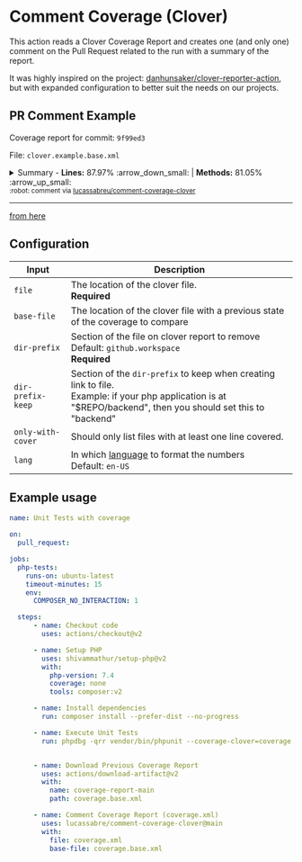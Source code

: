 Comment Coverage (Clover)
=========================

This action reads a Clover Coverage Report and creates one (and only one) comment on the Pull Request
related to the run with a summary of the report.

It was highly inspired on the project: [danhunsaker/clover-reporter-action],
but with expanded configuration to better suit the needs on our projects.

PR Comment Example
------------------

Coverage report for commit: `9f99ed3`

File: `clover.example.base.xml`

  <details><summary>Summary - <b>Lines:</b> <span title="1,894 out of 2,153">87.97%</span> <span title="Was 88.03%, now is 87.97%">:arrow_down_small:</span> | <b>Methods:</b> <span title="355 out of 438">81.05%</span> <span title="Was 81.01%, now is 81.05%">:arrow_up_small:</span></summary><br/><table><thead><tr><th>Files</th><th>Lines</th><th>Methods</th><th>Branchs</th></tr></thead><tbody><tr><td colspan=4><b>src/main/php/PHPMD</b></td></tr><tr><td>&nbsp; &nbsp;<a href="https://github.com/lucassabreu/comment-coverage-clover/blob/8a14a4f05af18bdc1376ec78fc148813204c2e7d/src/main/php/PHPMD/AbstractNode.php">AbstractNode.php</a></td><td><span title="37 out of 43">86.05%</span></td><td><span title="12 out of 17">70.59%</span></td><td><span title="0 out of 0">-</span></td></tr><tr><td>&nbsp; &nbsp;<a href="https://github.com/lucassabreu/comment-coverage-clover/blob/8a14a4f05af18bdc1376ec78fc148813204c2e7d/src/main/php/PHPMD/AbstractRenderer.php">AbstractRenderer.php</a></td><td><span title="2 out of 2">100.00%</span></td><td><span title="2 out of 2">100.00%</span></td><td><span title="0 out of 0">-</span></td></tr><tr><td>&nbsp; &nbsp;<a href="https://github.com/lucassabreu/comment-coverage-clover/blob/8a14a4f05af18bdc1376ec78fc148813204c2e7d/src/main/php/PHPMD/AbstractRule.php">AbstractRule.php</a></td><td><span title="28 out of 35">80.00%</span></td><td><span title="18 out of 25">72.00%</span></td><td><span title="0 out of 0">-</span></td></tr><tr><td>&nbsp; &nbsp;<a href="https://github.com/lucassabreu/comment-coverage-clover/blob/8a14a4f05af18bdc1376ec78fc148813204c2e7d/src/main/php/PHPMD/PHPMD.php">PHPMD.php</a></td><td><span title="28 out of 31">90.32%</span></td><td><span title="9 out of 12">75.00%</span></td><td><span title="0 out of 0">-</span></td></tr><tr><td>&nbsp; &nbsp;<a href="https://github.com/lucassabreu/comment-coverage-clover/blob/8a14a4f05af18bdc1376ec78fc148813204c2e7d/src/main/php/PHPMD/Parser.php">Parser.php</a></td><td><span title="33 out of 37">89.19%</span></td><td><span title="13 out of 14">92.86%</span></td><td><span title="0 out of 0">-</span></td></tr><tr><td>&nbsp; &nbsp;<a href="https://github.com/lucassabreu/comment-coverage-clover/blob/8a14a4f05af18bdc1376ec78fc148813204c2e7d/src/main/php/PHPMD/ParserFactory.php">ParserFactory.php</a></td><td><span title="29 out of 32">90.63%</span></td><td><span title="5 out of 7">71.43%</span></td><td><span title="0 out of 0">-</span></td></tr><tr><td>&nbsp; &nbsp;<a href="https://github.com/lucassabreu/comment-coverage-clover/blob/8a14a4f05af18bdc1376ec78fc148813204c2e7d/src/main/php/PHPMD/ProcessingError.php">ProcessingError.php</a></td><td><span title="9 out of 9">100.00%</span></td><td><span title="4 out of 4">100.00%</span></td><td><span title="0 out of 0">-</span></td></tr><tr><td>&nbsp; &nbsp;<a href="https://github.com/lucassabreu/comment-coverage-clover/blob/8a14a4f05af18bdc1376ec78fc148813204c2e7d/src/main/php/PHPMD/Report.php">Report.php</a></td><td><span title="24 out of 24">100.00%</span></td><td><span title="10 out of 10">100.00%</span></td><td><span title="0 out of 0">-</span></td></tr><tr><td>&nbsp; &nbsp;<a href="https://github.com/lucassabreu/comment-coverage-clover/blob/8a14a4f05af18bdc1376ec78fc148813204c2e7d/src/main/php/PHPMD/RuleSet.php">RuleSet.php</a></td><td><span title="27 out of 31">87.10%</span></td><td><span title="10 out of 14">71.43%</span></td><td><span title="0 out of 0">-</span></td></tr><tr><td>&nbsp; &nbsp;<a href="https://github.com/lucassabreu/comment-coverage-clover/blob/8a14a4f05af18bdc1376ec78fc148813204c2e7d/src/main/php/PHPMD/RuleSetFactory.php">RuleSetFactory.php</a></td><td><span title="157 out of 163">96.32%</span></td><td><span title="19 out of 22">86.36%</span></td><td><span title="0 out of 0">-</span></td></tr><tr><td>&nbsp; &nbsp;<a href="https://github.com/lucassabreu/comment-coverage-clover/blob/8a14a4f05af18bdc1376ec78fc148813204c2e7d/src/main/php/PHPMD/RuleViolation.php">RuleViolation.php</a></td><td><span title="22 out of 30">73.33%</span></td><td><span title="4 out of 12">33.33%</span></td><td><span title="0 out of 0">-</span></td></tr><tr><td colspan=4><b>src/main/php/PHPMD/Baseline</b></td></tr><tr><td>&nbsp; &nbsp;<a href="https://github.com/lucassabreu/comment-coverage-clover/blob/8a14a4f05af18bdc1376ec78fc148813204c2e7d/src/main/php/PHPMD/Baseline/BaselineFileFinder.php">BaselineFileFinder.php</a></td><td><span title="20 out of 20">100.00%</span></td><td><span title="5 out of 5">100.00%</span></td><td><span title="0 out of 0">-</span></td></tr><tr><td>&nbsp; &nbsp;<a href="https://github.com/lucassabreu/comment-coverage-clover/blob/8a14a4f05af18bdc1376ec78fc148813204c2e7d/src/main/php/PHPMD/Baseline/BaselineSet.php">BaselineSet.php</a></td><td><span title="8 out of 8">100.00%</span></td><td><span title="2 out of 2">100.00%</span></td><td><span title="0 out of 0">-</span></td></tr><tr><td>&nbsp; &nbsp;<a href="https://github.com/lucassabreu/comment-coverage-clover/blob/8a14a4f05af18bdc1376ec78fc148813204c2e7d/src/main/php/PHPMD/Baseline/BaselineSetFactory.php">BaselineSetFactory.php</a></td><td><span title="21 out of 21">100.00%</span></td><td><span title="1 out of 1">100.00%</span></td><td><span title="0 out of 0">-</span></td></tr><tr><td>&nbsp; &nbsp;<a href="https://github.com/lucassabreu/comment-coverage-clover/blob/8a14a4f05af18bdc1376ec78fc148813204c2e7d/src/main/php/PHPMD/Baseline/BaselineValidator.php">BaselineValidator.php</a></td><td><span title="11 out of 11">100.00%</span></td><td><span title="2 out of 2">100.00%</span></td><td><span title="0 out of 0">-</span></td></tr><tr><td>&nbsp; &nbsp;<a href="https://github.com/lucassabreu/comment-coverage-clover/blob/8a14a4f05af18bdc1376ec78fc148813204c2e7d/src/main/php/PHPMD/Baseline/ViolationBaseline.php">ViolationBaseline.php</a></td><td><span title="6 out of 6">100.00%</span></td><td><span title="4 out of 4">100.00%</span></td><td><span title="0 out of 0">-</span></td></tr><tr><td colspan=4><b>src/main/php/PHPMD/Exception</b></td></tr><tr><td>&nbsp; &nbsp;<a href="https://github.com/lucassabreu/comment-coverage-clover/blob/8a14a4f05af18bdc1376ec78fc148813204c2e7d/src/main/php/PHPMD/Exception/RuleClassFileNotFoundException.php">RuleClassFileNotFoundException.php</a></td><td><span title="1 out of 1">100.00%</span></td><td><span title="1 out of 1">100.00%</span></td><td><span title="0 out of 0">-</span></td></tr><tr><td>&nbsp; &nbsp;<a href="https://github.com/lucassabreu/comment-coverage-clover/blob/8a14a4f05af18bdc1376ec78fc148813204c2e7d/src/main/php/PHPMD/Exception/RuleClassNotFoundException.php">RuleClassNotFoundException.php</a></td><td><span title="1 out of 1">100.00%</span></td><td><span title="1 out of 1">100.00%</span></td><td><span title="0 out of 0">-</span></td></tr><tr><td>&nbsp; &nbsp;<a href="https://github.com/lucassabreu/comment-coverage-clover/blob/8a14a4f05af18bdc1376ec78fc148813204c2e7d/src/main/php/PHPMD/Exception/RuleSetNotFoundException.php">RuleSetNotFoundException.php</a></td><td><span title="1 out of 1">100.00%</span></td><td><span title="1 out of 1">100.00%</span></td><td><span title="0 out of 0">-</span></td></tr><tr><td colspan=4><b>src/main/php/PHPMD/Node</b></td></tr><tr><td>&nbsp; &nbsp;<a href="https://github.com/lucassabreu/comment-coverage-clover/blob/8a14a4f05af18bdc1376ec78fc148813204c2e7d/src/main/php/PHPMD/Node/ASTNode.php">ASTNode.php</a></td><td><span title="9 out of 9">100.00%</span></td><td><span title="8 out of 8">100.00%</span></td><td><span title="0 out of 0">-</span></td></tr><tr><td>&nbsp; &nbsp;<a href="https://github.com/lucassabreu/comment-coverage-clover/blob/8a14a4f05af18bdc1376ec78fc148813204c2e7d/src/main/php/PHPMD/Node/AbstractCallableNode.php">AbstractCallableNode.php</a></td><td><span title="2 out of 2">100.00%</span></td><td><span title="2 out of 2">100.00%</span></td><td><span title="0 out of 0">-</span></td></tr><tr><td>&nbsp; &nbsp;<a href="https://github.com/lucassabreu/comment-coverage-clover/blob/8a14a4f05af18bdc1376ec78fc148813204c2e7d/src/main/php/PHPMD/Node/AbstractNode.php">AbstractNode.php</a></td><td><span title="3 out of 3">100.00%</span></td><td><span title="1 out of 1">100.00%</span></td><td><span title="0 out of 0">-</span></td></tr><tr><td>&nbsp; &nbsp;<a href="https://github.com/lucassabreu/comment-coverage-clover/blob/8a14a4f05af18bdc1376ec78fc148813204c2e7d/src/main/php/PHPMD/Node/AbstractTypeNode.php">AbstractTypeNode.php</a></td><td><span title="14 out of 14">100.00%</span></td><td><span title="7 out of 7">100.00%</span></td><td><span title="0 out of 0">-</span></td></tr><tr><td>&nbsp; &nbsp;<a href="https://github.com/lucassabreu/comment-coverage-clover/blob/8a14a4f05af18bdc1376ec78fc148813204c2e7d/src/main/php/PHPMD/Node/Annotation.php">Annotation.php</a></td><td><span title="12 out of 12">100.00%</span></td><td><span title="3 out of 3">100.00%</span></td><td><span title="0 out of 0">-</span></td></tr><tr><td>&nbsp; &nbsp;<a href="https://github.com/lucassabreu/comment-coverage-clover/blob/8a14a4f05af18bdc1376ec78fc148813204c2e7d/src/main/php/PHPMD/Node/Annotations.php">Annotations.php</a></td><td><span title="9 out of 9">100.00%</span></td><td><span title="2 out of 2">100.00%</span></td><td><span title="0 out of 0">-</span></td></tr><tr><td>&nbsp; &nbsp;<a href="https://github.com/lucassabreu/comment-coverage-clover/blob/8a14a4f05af18bdc1376ec78fc148813204c2e7d/src/main/php/PHPMD/Node/ClassNode.php">ClassNode.php</a></td><td><span title="1 out of 1">100.00%</span></td><td><span title="1 out of 1">100.00%</span></td><td><span title="0 out of 0">-</span></td></tr><tr><td>&nbsp; &nbsp;<a href="https://github.com/lucassabreu/comment-coverage-clover/blob/8a14a4f05af18bdc1376ec78fc148813204c2e7d/src/main/php/PHPMD/Node/FunctionNode.php">FunctionNode.php</a></td><td><span title="2 out of 4">50.00%</span></td><td><span title="2 out of 4">50.00%</span></td><td><span title="0 out of 0">-</span></td></tr><tr><td>&nbsp; &nbsp;<a href="https://github.com/lucassabreu/comment-coverage-clover/blob/8a14a4f05af18bdc1376ec78fc148813204c2e7d/src/main/php/PHPMD/Node/InterfaceNode.php">InterfaceNode.php</a></td><td><span title="1 out of 1">100.00%</span></td><td><span title="1 out of 1">100.00%</span></td><td><span title="0 out of 0">-</span></td></tr><tr><td>&nbsp; &nbsp;<a href="https://github.com/lucassabreu/comment-coverage-clover/blob/8a14a4f05af18bdc1376ec78fc148813204c2e7d/src/main/php/PHPMD/Node/MethodNode.php">MethodNode.php</a></td><td><span title="32 out of 32">100.00%</span></td><td><span title="8 out of 8">100.00%</span></td><td><span title="0 out of 0">-</span></td></tr><tr><td>&nbsp; &nbsp;<a href="https://github.com/lucassabreu/comment-coverage-clover/blob/8a14a4f05af18bdc1376ec78fc148813204c2e7d/src/main/php/PHPMD/Node/TraitNode.php">TraitNode.php</a></td><td><span title="1 out of 1">100.00%</span></td><td><span title="1 out of 1">100.00%</span></td><td><span title="0 out of 0">-</span></td></tr><tr><td colspan=4><b>src/main/php/PHPMD/Renderer</b></td></tr><tr><td>&nbsp; &nbsp;<a href="https://github.com/lucassabreu/comment-coverage-clover/blob/8a14a4f05af18bdc1376ec78fc148813204c2e7d/src/main/php/PHPMD/Renderer/BaselineRenderer.php">BaselineRenderer.php</a></td><td><span title="20 out of 20">100.00%</span></td><td><span title="2 out of 2">100.00%</span></td><td><span title="0 out of 0">-</span></td></tr><tr><td>&nbsp; &nbsp;<a href="https://github.com/lucassabreu/comment-coverage-clover/blob/8a14a4f05af18bdc1376ec78fc148813204c2e7d/src/main/php/PHPMD/Renderer/GitHubRenderer.php">GitHubRenderer.php</a></td><td><span title="15 out of 15">100.00%</span></td><td><span title="1 out of 1">100.00%</span></td><td><span title="0 out of 0">-</span></td></tr><tr><td>&nbsp; &nbsp;<a href="https://github.com/lucassabreu/comment-coverage-clover/blob/8a14a4f05af18bdc1376ec78fc148813204c2e7d/src/main/php/PHPMD/Renderer/HTMLRenderer.php">HTMLRenderer.php</a></td><td><span title="102 out of 119">85.71%</span></td><td><span title="7 out of 11">63.64%</span></td><td><span title="0 out of 0">-</span></td></tr><tr><td>&nbsp; &nbsp;<a href="https://github.com/lucassabreu/comment-coverage-clover/blob/8a14a4f05af18bdc1376ec78fc148813204c2e7d/src/main/php/PHPMD/Renderer/JSONRenderer.php">JSONRenderer.php</a></td><td><span title="39 out of 39">100.00%</span></td><td><span title="5 out of 5">100.00%</span></td><td><span title="0 out of 0">-</span></td></tr><tr><td>&nbsp; &nbsp;<a href="https://github.com/lucassabreu/comment-coverage-clover/blob/8a14a4f05af18bdc1376ec78fc148813204c2e7d/src/main/php/PHPMD/Renderer/RendererFactory.php">RendererFactory.php</a></td><td><span title="4 out of 4">100.00%</span></td><td><span title="1 out of 1">100.00%</span></td><td><span title="0 out of 0">-</span></td></tr><tr><td>&nbsp; &nbsp;<a href="https://github.com/lucassabreu/comment-coverage-clover/blob/8a14a4f05af18bdc1376ec78fc148813204c2e7d/src/main/php/PHPMD/Renderer/SARIFRenderer.php">SARIFRenderer.php</a></td><td><span title="60 out of 61">98.36%</span></td><td><span title="4 out of 5">80.00%</span></td><td><span title="0 out of 0">-</span></td></tr><tr><td>&nbsp; &nbsp;<a href="https://github.com/lucassabreu/comment-coverage-clover/blob/8a14a4f05af18bdc1376ec78fc148813204c2e7d/src/main/php/PHPMD/Renderer/TextRenderer.php">TextRenderer.php</a></td><td><span title="13 out of 13">100.00%</span></td><td><span title="1 out of 1">100.00%</span></td><td><span title="0 out of 0">-</span></td></tr><tr><td>&nbsp; &nbsp;<a href="https://github.com/lucassabreu/comment-coverage-clover/blob/8a14a4f05af18bdc1376ec78fc148813204c2e7d/src/main/php/PHPMD/Renderer/XMLRenderer.php">XMLRenderer.php</a></td><td><span title="41 out of 41">100.00%</span></td><td><span title="3 out of 3">100.00%</span></td><td><span title="0 out of 0">-</span></td></tr><tr><td colspan=4><b>src/main/php/PHPMD/Rule</b></td></tr><tr><td>&nbsp; &nbsp;<a href="https://github.com/lucassabreu/comment-coverage-clover/blob/8a14a4f05af18bdc1376ec78fc148813204c2e7d/src/main/php/PHPMD/Rule/AbstractLocalVariable.php">AbstractLocalVariable.php</a></td><td><span title="62 out of 71">87.32%</span></td><td><span title="9 out of 13">69.23%</span></td><td><span title="0 out of 0">-</span></td></tr><tr><td>&nbsp; &nbsp;<a href="https://github.com/lucassabreu/comment-coverage-clover/blob/8a14a4f05af18bdc1376ec78fc148813204c2e7d/src/main/php/PHPMD/Rule/CyclomaticComplexity.php">CyclomaticComplexity.php</a></td><td><span title="10 out of 10">100.00%</span></td><td><span title="1 out of 1">100.00%</span></td><td><span title="0 out of 0">-</span></td></tr><tr><td>&nbsp; &nbsp;<a href="https://github.com/lucassabreu/comment-coverage-clover/blob/8a14a4f05af18bdc1376ec78fc148813204c2e7d/src/main/php/PHPMD/Rule/ExcessivePublicCount.php">ExcessivePublicCount.php</a></td><td><span title="10 out of 10">100.00%</span></td><td><span title="1 out of 1">100.00%</span></td><td><span title="0 out of 0">-</span></td></tr><tr><td>&nbsp; &nbsp;<a href="https://github.com/lucassabreu/comment-coverage-clover/blob/8a14a4f05af18bdc1376ec78fc148813204c2e7d/src/main/php/PHPMD/Rule/UnusedFormalParameter.php">UnusedFormalParameter.php</a></td><td><span title="55 out of 55">100.00%</span></td><td><span title="10 out of 10">100.00%</span></td><td><span title="0 out of 0">-</span></td></tr><tr><td>&nbsp; &nbsp;<a href="https://github.com/lucassabreu/comment-coverage-clover/blob/8a14a4f05af18bdc1376ec78fc148813204c2e7d/src/main/php/PHPMD/Rule/UnusedLocalVariable.php">UnusedLocalVariable.php</a></td><td><span title="63 out of 65">96.92%</span></td><td><span title="11 out of 13">84.62%</span></td><td><span title="0 out of 0">-</span></td></tr><tr><td>&nbsp; &nbsp;<a href="https://github.com/lucassabreu/comment-coverage-clover/blob/8a14a4f05af18bdc1376ec78fc148813204c2e7d/src/main/php/PHPMD/Rule/UnusedPrivateField.php">UnusedPrivateField.php</a></td><td><span title="42 out of 43">97.67%</span></td><td><span title="8 out of 9">88.89%</span></td><td><span title="0 out of 0">-</span></td></tr><tr><td>&nbsp; &nbsp;<a href="https://github.com/lucassabreu/comment-coverage-clover/blob/8a14a4f05af18bdc1376ec78fc148813204c2e7d/src/main/php/PHPMD/Rule/UnusedPrivateMethod.php">UnusedPrivateMethod.php</a></td><td><span title="25 out of 25">100.00%</span></td><td><span title="6 out of 6">100.00%</span></td><td><span title="0 out of 0">-</span></td></tr><tr><td colspan=4><b>src/main/php/PHPMD/Rule/CleanCode</b></td></tr><tr><td>&nbsp; &nbsp;<a href="https://github.com/lucassabreu/comment-coverage-clover/blob/8a14a4f05af18bdc1376ec78fc148813204c2e7d/src/main/php/PHPMD/Rule/CleanCode/DuplicatedArrayKey.php">DuplicatedArrayKey.php</a></td><td><span title="27 out of 32">84.38%</span></td><td><span title="2 out of 4">50.00%</span></td><td><span title="0 out of 0">-</span></td></tr><tr><td>&nbsp; &nbsp;<a href="https://github.com/lucassabreu/comment-coverage-clover/blob/8a14a4f05af18bdc1376ec78fc148813204c2e7d/src/main/php/PHPMD/Rule/CleanCode/ElseExpression.php">ElseExpression.php</a></td><td><span title="9 out of 10">90.00%</span></td><td><span title="2 out of 3">66.67%</span></td><td><span title="0 out of 0">-</span></td></tr><tr><td>&nbsp; &nbsp;<a href="https://github.com/lucassabreu/comment-coverage-clover/blob/8a14a4f05af18bdc1376ec78fc148813204c2e7d/src/main/php/PHPMD/Rule/CleanCode/ErrorControlOperator.php">ErrorControlOperator.php</a></td><td><span title="3 out of 3">100.00%</span></td><td><span title="1 out of 1">100.00%</span></td><td><span title="0 out of 0">-</span></td></tr><tr><td>&nbsp; &nbsp;<a href="https://github.com/lucassabreu/comment-coverage-clover/blob/8a14a4f05af18bdc1376ec78fc148813204c2e7d/src/main/php/PHPMD/Rule/CleanCode/IfStatementAssignment.php">IfStatementAssignment.php</a></td><td><span title="19 out of 20">95.00%</span></td><td><span title="4 out of 5">80.00%</span></td><td><span title="0 out of 0">-</span></td></tr><tr><td>&nbsp; &nbsp;<a href="https://github.com/lucassabreu/comment-coverage-clover/blob/8a14a4f05af18bdc1376ec78fc148813204c2e7d/src/main/php/PHPMD/Rule/CleanCode/MissingImport.php">MissingImport.php</a></td><td><span title="15 out of 16">93.75%</span></td><td><span title="2 out of 3">66.67%</span></td><td><span title="0 out of 0">-</span></td></tr><tr><td>&nbsp; &nbsp;<a href="https://github.com/lucassabreu/comment-coverage-clover/blob/8a14a4f05af18bdc1376ec78fc148813204c2e7d/src/main/php/PHPMD/Rule/CleanCode/StaticAccess.php">StaticAccess.php</a></td><td><span title="22 out of 22">100.00%</span></td><td><span title="7 out of 7">100.00%</span></td><td><span title="0 out of 0">-</span></td></tr><tr><td>&nbsp; &nbsp;<a href="https://github.com/lucassabreu/comment-coverage-clover/blob/8a14a4f05af18bdc1376ec78fc148813204c2e7d/src/main/php/PHPMD/Rule/CleanCode/UndefinedVariable.php">UndefinedVariable.php</a></td><td><span title="66 out of 75">88.00%</span></td><td><span title="9 out of 14">64.29%</span></td><td><span title="0 out of 0">-</span></td></tr><tr><td colspan=4><b>src/main/php/PHPMD/Rule/Controversial</b></td></tr><tr><td>&nbsp; &nbsp;<a href="https://github.com/lucassabreu/comment-coverage-clover/blob/8a14a4f05af18bdc1376ec78fc148813204c2e7d/src/main/php/PHPMD/Rule/Controversial/CamelCaseMethodName.php">CamelCaseMethodName.php</a></td><td><span title="11 out of 11">100.00%</span></td><td><span title="2 out of 2">100.00%</span></td><td><span title="0 out of 0">-</span></td></tr><tr><td>&nbsp; &nbsp;<a href="https://github.com/lucassabreu/comment-coverage-clover/blob/8a14a4f05af18bdc1376ec78fc148813204c2e7d/src/main/php/PHPMD/Rule/Controversial/CamelCaseParameterName.php">CamelCaseParameterName.php</a></td><td><span title="8 out of 8">100.00%</span></td><td><span title="2 out of 2">100.00%</span></td><td><span title="0 out of 0">-</span></td></tr><tr><td>&nbsp; &nbsp;<a href="https://github.com/lucassabreu/comment-coverage-clover/blob/8a14a4f05af18bdc1376ec78fc148813204c2e7d/src/main/php/PHPMD/Rule/Controversial/CamelCasePropertyName.php">CamelCasePropertyName.php</a></td><td><span title="10 out of 10">100.00%</span></td><td><span title="1 out of 1">100.00%</span></td><td><span title="0 out of 0">-</span></td></tr><tr><td>&nbsp; &nbsp;<a href="https://github.com/lucassabreu/comment-coverage-clover/blob/8a14a4f05af18bdc1376ec78fc148813204c2e7d/src/main/php/PHPMD/Rule/Controversial/CamelCaseVariableName.php">CamelCaseVariableName.php</a></td><td><span title="15 out of 16">93.75%</span></td><td><span title="1 out of 2">50.00%</span></td><td><span title="0 out of 0">-</span></td></tr><tr><td colspan=4><b>src/main/php/PHPMD/Rule/Design</b></td></tr><tr><td>&nbsp; &nbsp;<a href="https://github.com/lucassabreu/comment-coverage-clover/blob/8a14a4f05af18bdc1376ec78fc148813204c2e7d/src/main/php/PHPMD/Rule/Design/CountInLoopExpression.php">CountInLoopExpression.php</a></td><td><span title="28 out of 30">93.33%</span></td><td><span title="4 out of 5">80.00%</span></td><td><span title="0 out of 0">-</span></td></tr><tr><td>&nbsp; &nbsp;<a href="https://github.com/lucassabreu/comment-coverage-clover/blob/8a14a4f05af18bdc1376ec78fc148813204c2e7d/src/main/php/PHPMD/Rule/Design/CouplingBetweenObjects.php">CouplingBetweenObjects.php</a></td><td><span title="4 out of 4">100.00%</span></td><td><span title="1 out of 1">100.00%</span></td><td><span title="0 out of 0">-</span></td></tr><tr><td>&nbsp; &nbsp;<a href="https://github.com/lucassabreu/comment-coverage-clover/blob/8a14a4f05af18bdc1376ec78fc148813204c2e7d/src/main/php/PHPMD/Rule/Design/DepthOfInheritance.php">DepthOfInheritance.php</a></td><td><span title="13 out of 14">92.86%</span></td><td><span title="0 out of 1">0.00%</span></td><td><span title="0 out of 0">-</span></td></tr><tr><td>&nbsp; &nbsp;<a href="https://github.com/lucassabreu/comment-coverage-clover/blob/8a14a4f05af18bdc1376ec78fc148813204c2e7d/src/main/php/PHPMD/Rule/Design/DevelopmentCodeFragment.php">DevelopmentCodeFragment.php</a></td><td><span title="21 out of 21">100.00%</span></td><td><span title="2 out of 2">100.00%</span></td><td><span title="0 out of 0">-</span></td></tr><tr><td>&nbsp; &nbsp;<a href="https://github.com/lucassabreu/comment-coverage-clover/blob/8a14a4f05af18bdc1376ec78fc148813204c2e7d/src/main/php/PHPMD/Rule/Design/EmptyCatchBlock.php">EmptyCatchBlock.php</a></td><td><span title="4 out of 4">100.00%</span></td><td><span title="1 out of 1">100.00%</span></td><td><span title="0 out of 0">-</span></td></tr><tr><td>&nbsp; &nbsp;<a href="https://github.com/lucassabreu/comment-coverage-clover/blob/8a14a4f05af18bdc1376ec78fc148813204c2e7d/src/main/php/PHPMD/Rule/Design/EvalExpression.php">EvalExpression.php</a></td><td><span title="2 out of 2">100.00%</span></td><td><span title="1 out of 1">100.00%</span></td><td><span title="0 out of 0">-</span></td></tr><tr><td>&nbsp; &nbsp;<a href="https://github.com/lucassabreu/comment-coverage-clover/blob/8a14a4f05af18bdc1376ec78fc148813204c2e7d/src/main/php/PHPMD/Rule/Design/ExitExpression.php">ExitExpression.php</a></td><td><span title="2 out of 2">100.00%</span></td><td><span title="1 out of 1">100.00%</span></td><td><span title="0 out of 0">-</span></td></tr><tr><td>&nbsp; &nbsp;<a href="https://github.com/lucassabreu/comment-coverage-clover/blob/8a14a4f05af18bdc1376ec78fc148813204c2e7d/src/main/php/PHPMD/Rule/Design/GotoStatement.php">GotoStatement.php</a></td><td><span title="2 out of 2">100.00%</span></td><td><span title="1 out of 1">100.00%</span></td><td><span title="0 out of 0">-</span></td></tr><tr><td>&nbsp; &nbsp;<a href="https://github.com/lucassabreu/comment-coverage-clover/blob/8a14a4f05af18bdc1376ec78fc148813204c2e7d/src/main/php/PHPMD/Rule/Design/LongClass.php">LongClass.php</a></td><td><span title="9 out of 9">100.00%</span></td><td><span title="1 out of 1">100.00%</span></td><td><span title="0 out of 0">-</span></td></tr><tr><td>&nbsp; &nbsp;<a href="https://github.com/lucassabreu/comment-coverage-clover/blob/8a14a4f05af18bdc1376ec78fc148813204c2e7d/src/main/php/PHPMD/Rule/Design/LongMethod.php">LongMethod.php</a></td><td><span title="14 out of 14">100.00%</span></td><td><span title="1 out of 1">100.00%</span></td><td><span title="0 out of 0">-</span></td></tr><tr><td>&nbsp; &nbsp;<a href="https://github.com/lucassabreu/comment-coverage-clover/blob/8a14a4f05af18bdc1376ec78fc148813204c2e7d/src/main/php/PHPMD/Rule/Design/LongParameterList.php">LongParameterList.php</a></td><td><span title="10 out of 10">100.00%</span></td><td><span title="1 out of 1">100.00%</span></td><td><span title="0 out of 0">-</span></td></tr><tr><td>&nbsp; &nbsp;<a href="https://github.com/lucassabreu/comment-coverage-clover/blob/8a14a4f05af18bdc1376ec78fc148813204c2e7d/src/main/php/PHPMD/Rule/Design/NpathComplexity.php">NpathComplexity.php</a></td><td><span title="10 out of 10">100.00%</span></td><td><span title="1 out of 1">100.00%</span></td><td><span title="0 out of 0">-</span></td></tr><tr><td>&nbsp; &nbsp;<a href="https://github.com/lucassabreu/comment-coverage-clover/blob/8a14a4f05af18bdc1376ec78fc148813204c2e7d/src/main/php/PHPMD/Rule/Design/NumberOfChildren.php">NumberOfChildren.php</a></td><td><span title="9 out of 9">100.00%</span></td><td><span title="1 out of 1">100.00%</span></td><td><span title="0 out of 0">-</span></td></tr><tr><td>&nbsp; &nbsp;<a href="https://github.com/lucassabreu/comment-coverage-clover/blob/8a14a4f05af18bdc1376ec78fc148813204c2e7d/src/main/php/PHPMD/Rule/Design/TooManyFields.php">TooManyFields.php</a></td><td><span title="10 out of 10">100.00%</span></td><td><span title="1 out of 1">100.00%</span></td><td><span title="0 out of 0">-</span></td></tr><tr><td>&nbsp; &nbsp;<a href="https://github.com/lucassabreu/comment-coverage-clover/blob/8a14a4f05af18bdc1376ec78fc148813204c2e7d/src/main/php/PHPMD/Rule/Design/TooManyMethods.php">TooManyMethods.php</a></td><td><span title="18 out of 18">100.00%</span></td><td><span title="2 out of 2">100.00%</span></td><td><span title="0 out of 0">-</span></td></tr><tr><td>&nbsp; &nbsp;<a href="https://github.com/lucassabreu/comment-coverage-clover/blob/8a14a4f05af18bdc1376ec78fc148813204c2e7d/src/main/php/PHPMD/Rule/Design/TooManyPublicMethods.php">TooManyPublicMethods.php</a></td><td><span title="21 out of 21">100.00%</span></td><td><span title="3 out of 3">100.00%</span></td><td><span title="0 out of 0">-</span></td></tr><tr><td>&nbsp; &nbsp;<a href="https://github.com/lucassabreu/comment-coverage-clover/blob/8a14a4f05af18bdc1376ec78fc148813204c2e7d/src/main/php/PHPMD/Rule/Design/WeightedMethodCount.php">WeightedMethodCount.php</a></td><td><span title="4 out of 4">100.00%</span></td><td><span title="1 out of 1">100.00%</span></td><td><span title="0 out of 0">-</span></td></tr><tr><td colspan=4><b>src/main/php/PHPMD/Rule/Naming</b></td></tr><tr><td>&nbsp; &nbsp;<a href="https://github.com/lucassabreu/comment-coverage-clover/blob/8a14a4f05af18bdc1376ec78fc148813204c2e7d/src/main/php/PHPMD/Rule/Naming/BooleanGetMethodName.php">BooleanGetMethodName.php</a></td><td><span title="11 out of 11">100.00%</span></td><td><span title="5 out of 5">100.00%</span></td><td><span title="0 out of 0">-</span></td></tr><tr><td>&nbsp; &nbsp;<a href="https://github.com/lucassabreu/comment-coverage-clover/blob/8a14a4f05af18bdc1376ec78fc148813204c2e7d/src/main/php/PHPMD/Rule/Naming/ConstantNamingConventions.php">ConstantNamingConventions.php</a></td><td><span title="3 out of 3">100.00%</span></td><td><span title="1 out of 1">100.00%</span></td><td><span title="0 out of 0">-</span></td></tr><tr><td>&nbsp; &nbsp;<a href="https://github.com/lucassabreu/comment-coverage-clover/blob/8a14a4f05af18bdc1376ec78fc148813204c2e7d/src/main/php/PHPMD/Rule/Naming/ConstructorWithNameAsEnclosingClass.php">ConstructorWithNameAsEnclosingClass.php</a></td><td><span title="8 out of 9">88.89%</span></td><td><span title="0 out of 1">0.00%</span></td><td><span title="0 out of 0">-</span></td></tr><tr><td>&nbsp; &nbsp;<a href="https://github.com/lucassabreu/comment-coverage-clover/blob/8a14a4f05af18bdc1376ec78fc148813204c2e7d/src/main/php/PHPMD/Rule/Naming/LongClassName.php">LongClassName.php</a></td><td><span title="10 out of 10">100.00%</span></td><td><span title="2 out of 2">100.00%</span></td><td><span title="0 out of 0">-</span></td></tr><tr><td>&nbsp; &nbsp;<a href="https://github.com/lucassabreu/comment-coverage-clover/blob/8a14a4f05af18bdc1376ec78fc148813204c2e7d/src/main/php/PHPMD/Rule/Naming/LongVariable.php">LongVariable.php</a></td><td><span title="40 out of 40">100.00%</span></td><td><span title="9 out of 9">100.00%</span></td><td><span title="0 out of 0">-</span></td></tr><tr><td>&nbsp; &nbsp;<a href="https://github.com/lucassabreu/comment-coverage-clover/blob/8a14a4f05af18bdc1376ec78fc148813204c2e7d/src/main/php/PHPMD/Rule/Naming/ShortClassName.php">ShortClassName.php</a></td><td><span title="12 out of 12">100.00%</span></td><td><span title="2 out of 2">100.00%</span></td><td><span title="0 out of 0">-</span></td></tr><tr><td>&nbsp; &nbsp;<a href="https://github.com/lucassabreu/comment-coverage-clover/blob/8a14a4f05af18bdc1376ec78fc148813204c2e7d/src/main/php/PHPMD/Rule/Naming/ShortMethodName.php">ShortMethodName.php</a></td><td><span title="15 out of 15">100.00%</span></td><td><span title="2 out of 2">100.00%</span></td><td><span title="0 out of 0">-</span></td></tr><tr><td>&nbsp; &nbsp;<a href="https://github.com/lucassabreu/comment-coverage-clover/blob/8a14a4f05af18bdc1376ec78fc148813204c2e7d/src/main/php/PHPMD/Rule/Naming/ShortVariable.php">ShortVariable.php</a></td><td><span title="63 out of 65">96.92%</span></td><td><span title="12 out of 13">92.31%</span></td><td><span title="0 out of 0">-</span></td></tr><tr><td colspan=4><b>src/main/php/PHPMD/TextUI</b></td></tr><tr><td>&nbsp; &nbsp;<a href="https://github.com/lucassabreu/comment-coverage-clover/blob/8a14a4f05af18bdc1376ec78fc148813204c2e7d/src/main/php/PHPMD/TextUI/Command.php">Command.php</a></td><td><span title="65 out of 65">100.00%</span></td><td><span title="3 out of 3">100.00%</span></td><td><span title="0 out of 0">-</span></td></tr><tr><td>&nbsp; &nbsp;<a href="https://github.com/lucassabreu/comment-coverage-clover/blob/8a14a4f05af18bdc1376ec78fc148813204c2e7d/src/main/php/PHPMD/TextUI/CommandLineOptions.php">CommandLineOptions.php</a></td><td><span title="130 out of 182">71.43%</span></td><td><span title="24 out of 31">77.42%</span></td><td><span title="0 out of 0">-</span></td></tr><tr><td colspan=4><b>src/main/php/PHPMD/Utility</b></td></tr><tr><td>&nbsp; &nbsp;<a href="https://github.com/lucassabreu/comment-coverage-clover/blob/8a14a4f05af18bdc1376ec78fc148813204c2e7d/src/main/php/PHPMD/Utility/Paths.php">Paths.php</a></td><td><span title="14 out of 14">100.00%</span></td><td><span title="4 out of 4">100.00%</span></td><td><span title="0 out of 0">-</span></td></tr><tr><td>&nbsp; &nbsp;<a href="https://github.com/lucassabreu/comment-coverage-clover/blob/8a14a4f05af18bdc1376ec78fc148813204c2e7d/src/main/php/PHPMD/Utility/Strings.php">Strings.php</a></td><td><span title="13 out of 13">100.00%</span></td><td><span title="3 out of 3">100.00%</span></td><td><span title="0 out of 0">-</span></td></tr></tbody></table></details>
  <sub data-file="clover.example.base.xml">
  :robot: comment via <a href="https://github.com/lucassabreu/comment-coverage-clover">lucassabreu/comment-coverage-clover</a>
</sub>

---

[from here](https://github.com/lucassabreu/comment-coverage-clover/pull/4#issuecomment-899132600)

Configuration
-------------

| Input             | Description                                                                                                                                                               |
|-------------------|---------------------------------------------------------------------------------------------------------------------------------------------------------------------------|
| `file`            | The location of the clover file. <br/> **Required**                                                                                                                       |
| `base-file`       | The location of the clover file with a previous state of the coverage to compare                                                                                          |
| `dir-prefix`      | Section of the file on clover report to remove <br/> Default: `github.workspace` <br/> **Required**                                                                       |
| `dir-prefix-keep` | Section of the `dir-prefix` to keep when creating link to file.<br/>Example: if your php application is at "$REPO/backend", then you should set this to "backend"         |
| `only-with-cover` | Should only list files with at least one line covered.                                                                                                                    |
| `lang`            | In which [language](https://developer.mozilla.org/pt-BR/docs/Web/JavaScript/Reference/Global_Objects/Intl#argumento_locales) to format the numbers <br/> Default: `en-US` |

Example usage
-------------

```yaml
name: Unit Tests with coverage

on:
  pull_request:

jobs:
  php-tests:
    runs-on: ubuntu-latest
    timeout-minutes: 15
    env:
      COMPOSER_NO_INTERACTION: 1

  steps:
      - name: Checkout code
        uses: actions/checkout@v2

      - name: Setup PHP
        uses: shivammathur/setup-php@v2
        with:
          php-version: 7.4
          coverage: none
          tools: composer:v2

      - name: Install dependencies
        run: composer install --prefer-dist --no-progress

      - name: Execute Unit Tests
        run: phpdbg -qrr vendor/bin/phpunit --coverage-clover=coverage.xml


      - name: Download Previous Coverage Report
        uses: actions/download-artifact@v2
        with:
          name: coverage-report-main
          path: coverage.base.xml

      - name: Comment Coverage Report (coverage.xml)
        uses: lucassabre/comment-coverage-clover@main
        with:
          file: coverage.xml
          base-file: coverage.base.xml
```

[danhunsaker/clover-reporter-action]: https://github.com/danhunsaker/clover-reporter-action
